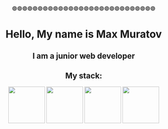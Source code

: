 <div align="center">
🟣🟣🟣🟣🟣🟣🟣🟣🟣🟣🟣🟣🟣🟣🟣🟣🟣🟣🟣🟣🟣🟣🟣🟣🟣🟣🟣🟣<h1> Hello, My name is Max Muratov</h1>
<h2>I am a junior web developer</h2>
<h2> My stack:</h2>
</div>



<div align="center">
	<img width="100px" src="https://cdn-icons-png.flaticon.com/512/919/919827.png"/>
  <img width="100px" src="https://cdn.iconscout.com/icon/free/png-256/javascript-2752148-2284965.png""/>
  <img width="100px" src="https://upload.wikimedia.org/wikipedia/commons/thumb/4/4c/Typescript_logo_2020.svg/1024px-Typescript_logo_2020.svg.png""/>
	<img width="100px" src="https://cdn-icons-png.flaticon.com/512/919/919826.png"/>
</div>

